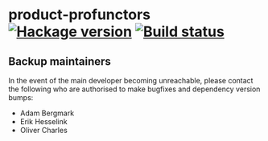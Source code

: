 # product-profunctors [![Hackage version](https://img.shields.io/hackage/v/product-profunctors.svg?label=Hackage)](https://hackage.haskell.org/package/product-profunctors) [![Build status](https://img.shields.io/github/workflow/status/tomjaguarpaw/product-profunctors/ci/master.svg)](https://github.com/tomjaguarpaw/product-profunctors/actions)

## Backup maintainers

In the event of the main developer becoming unreachable, please
contact the following who are authorised to make bugfixes and
dependency version bumps:

* Adam Bergmark
* Erik Hesselink
* Oliver Charles
